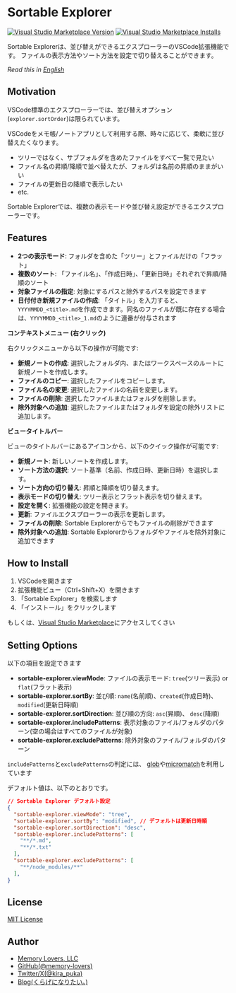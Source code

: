 # Sortable Explorer

[![Visual Studio Marketplace Version](https://img.shields.io/visual-studio-marketplace/v/memorylovers.sortable-explorer?style=flat-square)](https://marketplace.visualstudio.com/items?itemName=memorylovers.sortable-explorer)
[![Visual Studio Marketplace Installs](https://img.shields.io/visual-studio-marketplace/i/memorylovers.sortable-explorer?style=flat-square)](https://marketplace.visualstudio.com/items?itemName=memorylovers.sortable-explorer)

Sortable Explorerは、並び替えができるエクスプローラーのVSCode拡張機能です。
ファイルの表示方法やソート方法を設定で切り替えることができます。

*Read this in [English](README.md)*

## Motivation

VSCode標準のエクスプローラーでは、並び替えオプション(`explorer.sortOrder`)は限られています。

VSCodeをメモ帳/ノートアプリとして利用する際、時々に応じて、柔軟に並び替えたくなります。

- ツリーではなく、サブフォルダを含めたファイルをすべて一覧で見たい
- ファイル名の昇順/降順で並べ替えたが、フォルダは名前の昇順のままがいい
- ファイルの更新日の降順で表示したい
- etc.

Sortable Explorerでは、複数の表示モードや並び替え設定ができるエクスプローラーです。

## Features

- **2つの表示モード**: フォルダを含めた「ツリー」とファイルだけの「フラット」
- **複数のソート**: 「ファイル名」、「作成日時」、「更新日時」それぞれで昇順/降順のソート
- **対象ファイルの指定**: 対象にするパスと除外するパスを設定できます
- **日付付き新規ファイルの作成**: 「タイトル」を入力すると、`YYYYMMDD_<title>.md`を作成できます。同名のファイルが既に存在する場合は、`YYYYMMDD_<title>_1.md`のように連番が付与されます

**コンテキストメニュー (右クリック)**

右クリックメニューから以下の操作が可能です:

- **新規ノートの作成**: 選択したフォルダ内、またはワークスペースのルートに新規ノートを作成します。
- **ファイルのコピー**: 選択したファイルをコピーします。
- **ファイル名の変更**: 選択したファイルの名前を変更します。
- **ファイルの削除**: 選択したファイルまたはフォルダを削除します。
- **除外対象への追加**: 選択したファイルまたはフォルダを設定の除外リストに追加します。

**ビュータイトルバー**

ビューのタイトルバーにあるアイコンから、以下のクイック操作が可能です:

- **新規ノート**: 新しいノートを作成します。
- **ソート方法の選択**: ソート基準（名前、作成日時、更新日時）を選択します。
- **ソート方向の切り替え**: 昇順と降順を切り替えます。
- **表示モードの切り替え**: ツリー表示とフラット表示を切り替えます。
- **設定を開く**: 拡張機能の設定を開きます。
- **更新**: ファイルエクスプローラーの表示を更新します。
- **ファイルの削除**: Sortable Explorerからでもファイルの削除ができます
- **除外対象への追加**: Sortable Explorerからフォルダやファイルを除外対象に追加できます

## How to Install

1. VSCodeを開きます
2. 拡張機能ビュー（Ctrl+Shift+X）を開きます
3. 「Sortable Explorer」を検索します
4. 「インストール」をクリックします

もしくは、[Visual Studio Marketplace](https://marketplace.visualstudio.com/items?itemName=memorylovers.sortable-explorer)にアクセスしてくさい

## Setting Options

以下の項目を設定できます

- **sortable-explorer.viewMode**: ファイルの表示モード: `tree`(ツリー表示) or `flat`(フラット表示)
- **sortable-explorer.sortBy**: 並び順: `name`(名前順)、`created`(作成日時)、`modified`(更新日時順)
- **sortable-explorer.sortDirection**: 並び順の方向: `asc`(昇順)、 `desc`(降順)
- **sortable-explorer.includePatterns**: 表示対象のファイル/フォルダのパターン(空の場合はすべてのファイルが対象)
- **sortable-explorer.excludePatterns**: 除外対象のファイル/フォルダのパターン

`includePatterns`と`excludePatterns`の判定には、
[glob](https://github.com/isaacs/node-glob)や[micromatch](https://github.com/micromatch/micromatch)を利用しています

デフォルト値は、以下のとおりです。

```json
// Sortable Explorer デフォルト設定
{
  "sortable-explorer.viewMode": "tree",
  "sortable-explorer.sortBy": "modified", // デフォルトは更新日時順
  "sortable-explorer.sortDirection": "desc",
  "sortable-explorer.includePatterns": [
    "**/*.md",
    "**/*.txt"
  ],
  "sortable-explorer.excludePatterns": [
    "**/node_modules/**"
  ],
}
```

## License

[MIT License](LICENSE)

## Author

- [Memory Lovers, LLC](https://memory-lovers.com)
- [GitHub(@memory-lovers)](https://github.com/memory-lovers)
- [Twitter/X(@kira_puka)](https://twitter.com/kira_puka)
- [Blog(くらげになりたい。)](https://memory-lovers.blog/)  
